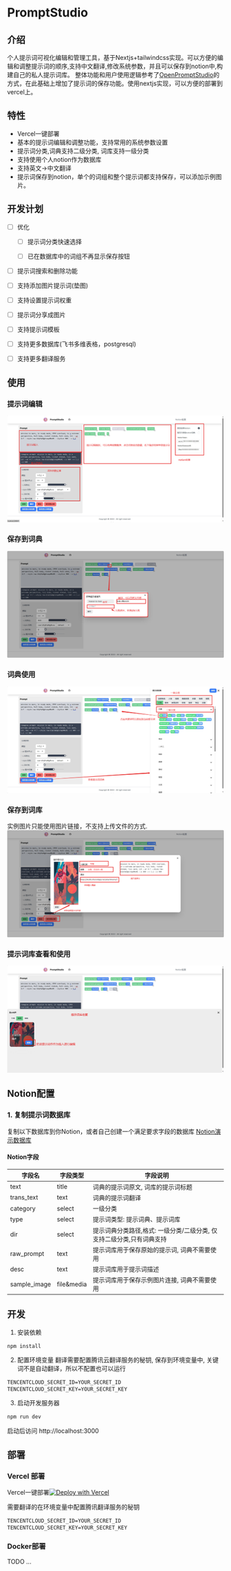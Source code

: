 # PromptStudio

## 介绍

个人提示词可视化编辑和管理工具，基于Nextjs+tailwindcss实现。可以方便的编辑和调整提示词的顺序,支持中文翻译,修改系统参数，并且可以保存到notion中,构建自己的私人提示词库。
整体功能和用户使用逻辑参考了[OpenPromptStudio](https://github.com/Moonvy/OpenPromptStudio)的方式，在此基础上增加了提示词的保存功能。使用nextjs实现，可以方便的部署到vercel上。

## 特性

- Vercel一键部署
- 基本的提示词编辑和调整功能，支持常用的系统参数设置
- 提示词分类,词典支持二级分类, 词库支持一级分类
- 支持使用个人notion作为数据库
- 支持英文->中文翻译
- 提示词保存到notion，单个的词组和整个提示词都支持保存，可以添加示例图片。

## 开发计划

- [ ] 优化

    - [ ] 提示词分类快速选择

    - [ ] 已在数据库中的词组不再显示保存按钮

- [ ] 提示词搜索和删除功能

- [ ] 支持添加图片提示词(垫图)

- [ ] 支持设置提示词权重

- [ ] 提示词分享成图片

- [ ] 支持提示词模板

- [ ] 支持更多数据库(飞书多维表格，postgresql)

- [ ] 支持更多翻译服务

## 使用

### 提示词编辑

![基本编辑功能](.\docs\asset\img.png)

### 保存到词典

![基本编辑功能](.\docs\asset\img_1.png)

### 词典使用

![基本编辑功能](.\docs\asset\img_2.png)

### 保存到词库

实例图片只能使用图片链接，不支持上传文件的方式.
![基本编辑功能](.\docs\asset\img_3.png)

### 提示词库查看和使用

![基本编辑功能](.\docs\asset\img_4.png)

## Notion配置

### 1. 复制提示词数据库

复制以下数据库到你Notion，或者自己创建一个满足要求字段的数据库
[Notion演示数据库](https://wide-samba-0b3.notion.site/09ace004e8fc4e95afdfbfc5a689f9ea?v=e62cd1c4760c4b3a9d4a32c23d80eeb4&pvs=4)

#### Notion字段

| 字段名          | 字段类型       | 字段说明                                   |
|--------------|------------|----------------------------------------|
| text         | title      | 词典的提示词原文, 词库的提示词标题                     |
| trans_text   | text       | 词典的提示词翻译                               |
| category     | select     | 一级分类                                   |
| type         | select     | 提示词类型: 提示词典、提示词库                       |
| dir          | select     | 提示词典分类路径,格式: 一级分类/二级分类, 仅支持二级分类,只有词典支持 |
| raw_prompt   | text       | 提示词库用于保存原始的提示词, 词典不需要使用                |
| desc         | text       | 提示词库用于提示词描述                            |
| sample_image | file&media | 提示词库用于保存示例图片连接, 词典不需要使用                |

## 开发

1. 安装依赖
``` bash
npm install
```
2. 配置环境变量
翻译需要配置腾讯云翻译服务的秘钥, 保存到环境变量中, 关键词不是自动翻译，所以不配置也可以运行
``` dotenv
TENCENTCLOUD_SECRET_ID=YOUR_SECRET_ID
TENCENTCLOUD_SECRET_KEY=YOUR_SECRET_KEY
```

3. 启动开发服务器

```bash
npm run dev
```
启动后访问 http://localhost:3000


## 部署

### Vercel 部署

Vercel一键部署[![Deploy with Vercel](https://vercel.com/button)](https://vercel.com/new/import?s=https%3A%2F%2Fgithub.com%2Fpyronn%2Fprompt-studio&hasTrialAvailable=1&showOptionalTeamCreation=false&project-name=prompt-studio&framework=nextjs&totalProjects=1&remainingProjects=1)

需要翻译的在环境变量中配置腾讯翻译服务的秘钥
``` dotenv
TENCENTCLOUD_SECRET_ID=YOUR_SECRET_ID
TENCENTCLOUD_SECRET_KEY=YOUR_SECRET_KEY
```

### Docker部署

TODO ...